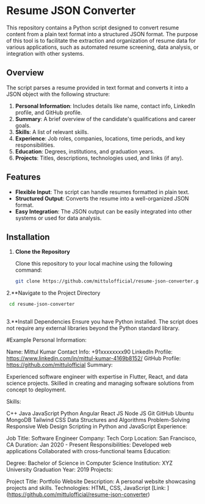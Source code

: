 # Resume JSON Converter

This repository contains a Python script designed to convert resume content from a plain text format into a structured JSON format. The purpose of this tool is to facilitate the extraction and organization of resume data for various applications, such as automated resume screening, data analysis, or integration with other systems.

## Overview

The script parses a resume provided in text format and converts it into a JSON object with the following structure:

1. **Personal Information**: Includes details like name, contact info, LinkedIn profile, and GitHub profile.
2. **Summary**: A brief overview of the candidate's qualifications and career goals.
3. **Skills**: A list of relevant skills.
4. **Experience**: Job roles, companies, locations, time periods, and key responsibilities.
5. **Education**: Degrees, institutions, and graduation years.
6. **Projects**: Titles, descriptions, technologies used, and links (if any).

## Features

- **Flexible Input**: The script can handle resumes formatted in plain text.
- **Structured Output**: Converts the resume into a well-organized JSON format.
- **Easy Integration**: The JSON output can be easily integrated into other systems or used for data analysis.

## Installation

1. **Clone the Repository**

   Clone this repository to your local machine using the following command:

   ```bash
   git clone https://github.com/mittulofficial/resume-json-converter.git
2.**Navigate to the Project Directory

   ```bash
    cd resume-json-converter
    
 ```

3.**Install Dependencies
Ensure you have Python installed. The script does not require any external libraries beyond the Python standard library.


#Example
Personal Information:

Name: Mittul Kumar
Contact Info: +91xxxxxxxx90
LinkedIn Profile: https://www.linkedin.com/in/mittul-kumar-4169b8152/
GitHub Profile: https://github.com/mittulofficial
Summary:

Experienced software engineer with expertise in Flutter, React, and data science projects. Skilled in creating and managing software solutions from concept to deployment.

Skills:

C++
Java
JavaScript
Python
Angular
React JS
Node JS
Git
GitHub
Ubuntu
MongoDB
Tailwind CSS
Data Structures and Algorithms
Problem-Solving
Responsive Web Design
Scripting in Python and JavaScript
Experience:

Job Title: Software Engineer
Company: Tech Corp
Location: San Francisco, CA
Duration: Jan 2020 - Present
Responsibilities:
Developed web applications
Collaborated with cross-functional teams
Education:

Degree: Bachelor of Science in Computer Science
Institution: XYZ University
Graduation Year: 2019
Projects:

Project Title: Portfolio Website
Description: A personal website showcasing projects and skills.
Technologies: HTML, CSS, JavaScript
[Link: ] (https://github.com/mittulofficial/resume-json-converter)

